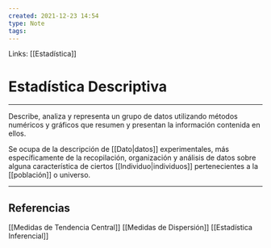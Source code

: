 ```yaml
---
created: 2021-12-23 14:54
type: Note
tags:
---
```


Links: [[Estadística]]

# Estadística Descriptiva
---

Describe, analiza y representa un grupo de datos utilizando métodos numéricos y gráficos que resumen y presentan la información contenida en ellos.

Se ocupa de la descripción de [[Dato|datos]] experimentales, más específicamente de la recopilación, organización y análisis de datos sobre alguna característica de ciertos [[Individuo|individuos]] pertenecientes a la [[población]] o universo.

---

## Referencias
[[Medidas de Tendencia Central]]
[[Medidas de Dispersión]]
[[Estadística Inferencial]]